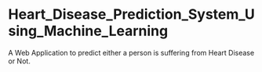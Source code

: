 # Heart_Disease_Prediction_System_Using_Machine_Learning
A Web Application to predict either a person is suffering from Heart Disease or Not.
